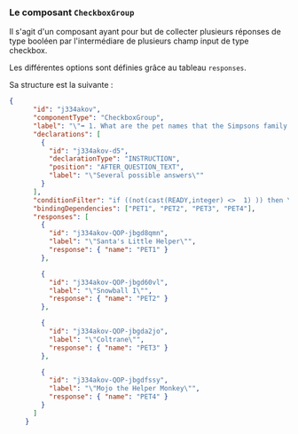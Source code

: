 ### Le composant `CheckboxGroup`

Il s'agit d'un composant ayant pour but de collecter plusieurs réponses de type booléen par l'intermédiare de plusieurs champ input de type checkbox.

Les différentes options sont définies grâce au tableau `responses`.

Sa structure est la suivante :

```json
{
      "id": "j334akov",
      "componentType": "CheckboxGroup",
      "label": "\"➡ 1. What are the pet names that the Simpsons family had?\"",
      "declarations": [
        {
          "id": "j334akov-d5",
          "declarationType": "INSTRUCTION",
          "position": "AFTER_QUESTION_TEXT",
          "label": "\"Several possible answers\""
        }
      ],
      "conditionFilter": "if ((not(cast(READY,integer) <>  1) )) then \"normal\" else \"hidden\"",
      "bindingDependencies": ["PET1", "PET2", "PET3", "PET4"],
      "responses": [
        {
          "id": "j334akov-QOP-jbgd8qmn",
          "label": "\"Santa's Little Helper\"",
          "response": { "name": "PET1" }
        },

        {
          "id": "j334akov-QOP-jbgd60vl",
          "label": "\"Snowball I\"",
          "response": { "name": "PET2" }
        },

        {
          "id": "j334akov-QOP-jbgda2jo",
          "label": "\"Coltrane\"",
          "response": { "name": "PET3" }
        },

        {
          "id": "j334akov-QOP-jbgdfssy",
          "label": "\"Mojo the Helper Monkey\"",
          "response": { "name": "PET4" }
        }
      ]
    }
```
